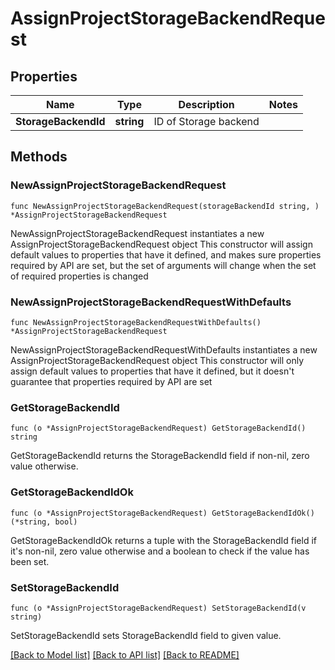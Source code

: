 # AssignProjectStorageBackendRequest

## Properties

Name | Type | Description | Notes
------------ | ------------- | ------------- | -------------
**StorageBackendId** | **string** | ID of Storage backend | 

## Methods

### NewAssignProjectStorageBackendRequest

`func NewAssignProjectStorageBackendRequest(storageBackendId string, ) *AssignProjectStorageBackendRequest`

NewAssignProjectStorageBackendRequest instantiates a new AssignProjectStorageBackendRequest object
This constructor will assign default values to properties that have it defined,
and makes sure properties required by API are set, but the set of arguments
will change when the set of required properties is changed

### NewAssignProjectStorageBackendRequestWithDefaults

`func NewAssignProjectStorageBackendRequestWithDefaults() *AssignProjectStorageBackendRequest`

NewAssignProjectStorageBackendRequestWithDefaults instantiates a new AssignProjectStorageBackendRequest object
This constructor will only assign default values to properties that have it defined,
but it doesn't guarantee that properties required by API are set

### GetStorageBackendId

`func (o *AssignProjectStorageBackendRequest) GetStorageBackendId() string`

GetStorageBackendId returns the StorageBackendId field if non-nil, zero value otherwise.

### GetStorageBackendIdOk

`func (o *AssignProjectStorageBackendRequest) GetStorageBackendIdOk() (*string, bool)`

GetStorageBackendIdOk returns a tuple with the StorageBackendId field if it's non-nil, zero value otherwise
and a boolean to check if the value has been set.

### SetStorageBackendId

`func (o *AssignProjectStorageBackendRequest) SetStorageBackendId(v string)`

SetStorageBackendId sets StorageBackendId field to given value.



[[Back to Model list]](../README.md#documentation-for-models) [[Back to API list]](../README.md#documentation-for-api-endpoints) [[Back to README]](../README.md)


